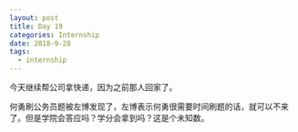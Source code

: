 ```yaml
---
layout: post
title: Day 19
categories: Internship
date: 2018-9-28
tags:
  - internship
---
```


今天继续帮公司拿快递，因为之前那人回家了。

何勇刷公务员题被左博发现了，左博表示何勇很需要时间刷题的话，就可以不来了。但是学院会答应吗？学分会拿到吗？这是个未知数。

